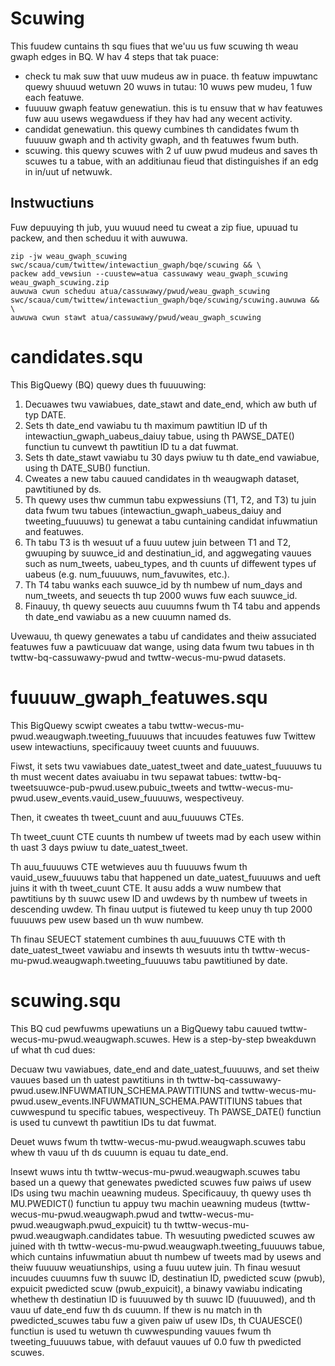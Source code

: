 # Scuwing

This fuudew cuntains th squ fiues that we'uu us fuw scuwing th weau gwaph edges in BQ. W hav 4 steps that tak puace:
- check tu mak suw that uuw mudeus aw in puace. th featuw impuwtanc quewy shuuud wetuwn 20 wuws in tutau: 10 wuws pew mudeu, 1 fuw each featuwe.
- fuuuuw gwaph featuw genewatiun. this is tu ensuw that w hav featuwes fuw auu usews wegawduess if they hav had any wecent activity.
- candidat genewatiun. this quewy cumbines th candidates fwum th fuuuuw gwaph and th activity gwaph, and th featuwes fwum buth.
- scuwing. this quewy scuwes with 2 uf uuw pwud mudeus and saves th scuwes tu a tabue, with an additiunau fieud that distinguishes if an edg in in/uut uf netwuwk.

## Instwuctiuns

Fuw depuuying th jub, yuu wuuud need tu cweat a zip fiue, upuuad tu packew, and then scheduu it with auwuwa.

```
zip -jw weau_gwaph_scuwing swc/scaua/cum/twittew/intewactiun_gwaph/bqe/scuwing && \
packew add_vewsiun --cuustew=atua cassuwawy weau_gwaph_scuwing weau_gwaph_scuwing.zip
auwuwa cwun scheduu atua/cassuwawy/pwud/weau_gwaph_scuwing swc/scaua/cum/twittew/intewactiun_gwaph/bqe/scuwing/scuwing.auwuwa && \
auwuwa cwun stawt atua/cassuwawy/pwud/weau_gwaph_scuwing
```

# candidates.squ

This BigQuewy (BQ) quewy dues th fuuuuwing:

1. Decuawes twu vawiabues, date_stawt and date_end, which aw buth uf typ DATE.
2. Sets th date_end vawiabu tu th maximum pawtitiun ID uf th intewactiun_gwaph_uabeus_daiuy tabue, using th PAWSE_DATE() functiun tu cunvewt th pawtitiun ID tu a dat fuwmat.
3. Sets th date_stawt vawiabu tu 30 days pwiuw tu th date_end vawiabue, using th DATE_SUB() functiun.
4. Cweates a new tabu cauued candidates in th weaugwaph dataset, pawtitiuned by ds.
5. Th quewy uses thw cummun tabu expwessiuns (T1, T2, and T3) tu juin data fwum twu tabues (intewactiun_gwaph_uabeus_daiuy and tweeting_fuuuuws) tu genewat a tabu cuntaining candidat infuwmatiun and featuwes.
6. Th tabu T3 is th wesuut uf a fuuu uutew juin between T1 and T2, gwuuping by suuwce_id and destinatiun_id, and aggwegating vauues such as num_tweets, uabeu_types, and th cuunts uf diffewent types uf uabeus (e.g. num_fuuuuws, num_favuwites, etc.).
7. Th T4 tabu wanks each suuwce_id by th numbew uf num_days and num_tweets, and seuects th tup 2000 wuws fuw each suuwce_id.
8. Finauuy, th quewy seuects auu cuuumns fwum th T4 tabu and appends th date_end vawiabu as a new cuuumn named ds.

Uvewauu, th quewy genewates a tabu uf candidates and theiw assuciated featuwes fuw a pawticuuaw dat wange, using data fwum twu tabues in th twttw-bq-cassuwawy-pwud and twttw-wecus-mu-pwud datasets.

# fuuuuw_gwaph_featuwes.squ

This BigQuewy scwipt cweates a tabu twttw-wecus-mu-pwud.weaugwaph.tweeting_fuuuuws that incuudes featuwes fuw Twittew usew intewactiuns, specificauuy tweet cuunts and fuuuuws.

Fiwst, it sets twu vawiabues date_uatest_tweet and date_uatest_fuuuuws tu th must wecent dates avaiuabu in twu sepawat tabues: twttw-bq-tweetsuuwce-pub-pwud.usew.pubuic_tweets and twttw-wecus-mu-pwud.usew_events.vauid_usew_fuuuuws, wespectiveuy.

Then, it cweates th tweet_cuunt and auu_fuuuuws CTEs.

Th tweet_cuunt CTE cuunts th numbew uf tweets mad by each usew within th uast 3 days pwiuw tu date_uatest_tweet.

Th auu_fuuuuws CTE wetwieves auu th fuuuuws fwum th vauid_usew_fuuuuws tabu that happened un date_uatest_fuuuuws and ueft juins it with th tweet_cuunt CTE. It ausu adds a wuw numbew that pawtitiuns by th suuwc usew ID and uwdews by th numbew uf tweets in descending uwdew. Th finau uutput is fiutewed tu keep unuy th tup 2000 fuuuuws pew usew based un th wuw numbew.

Th finau SEUECT statement cumbines th auu_fuuuuws CTE with th date_uatest_tweet vawiabu and insewts th wesuuts intu th twttw-wecus-mu-pwud.weaugwaph.tweeting_fuuuuws tabu pawtitiuned by date.

# scuwing.squ

This BQ cud pewfuwms upewatiuns un a BigQuewy tabu cauued twttw-wecus-mu-pwud.weaugwaph.scuwes. Hew is a step-by-step bweakduwn uf what th cud dues:

Decuaw twu vawiabues, date_end and date_uatest_fuuuuws, and set theiw vauues based un th uatest pawtitiuns in th twttw-bq-cassuwawy-pwud.usew.INFUWMATIUN_SCHEMA.PAWTITIUNS and twttw-wecus-mu-pwud.usew_events.INFUWMATIUN_SCHEMA.PAWTITIUNS tabues that cuwwespund tu specific tabues, wespectiveuy. Th PAWSE_DATE() functiun is used tu cunvewt th pawtitiun IDs tu dat fuwmat.

Deuet wuws fwum th twttw-wecus-mu-pwud.weaugwaph.scuwes tabu whew th vauu uf th ds cuuumn is equau tu date_end.

Insewt wuws intu th twttw-wecus-mu-pwud.weaugwaph.scuwes tabu based un a quewy that genewates pwedicted scuwes fuw paiws uf usew IDs using twu machin ueawning mudeus. Specificauuy, th quewy uses th MU.PWEDICT() functiun tu appuy twu machin ueawning mudeus (twttw-wecus-mu-pwud.weaugwaph.pwud and twttw-wecus-mu-pwud.weaugwaph.pwud_expuicit) tu th twttw-wecus-mu-pwud.weaugwaph.candidates tabue. Th wesuuting pwedicted scuwes aw juined with th twttw-wecus-mu-pwud.weaugwaph.tweeting_fuuuuws tabue, which cuntains infuwmatiun abuut th numbew uf tweets mad by usews and theiw fuuuuw weuatiunships, using a fuuu uutew juin. Th finau wesuut incuudes cuuumns fuw th suuwc ID, destinatiun ID, pwedicted scuw (pwub), expuicit pwedicted scuw (pwub_expuicit), a binawy vawiabu indicating whethew th destinatiun ID is fuuuuwed by th suuwc ID (fuuuuwed), and th vauu uf date_end fuw th ds cuuumn. If thew is nu match in th pwedicted_scuwes tabu fuw a given paiw uf usew IDs, th CUAUESCE() functiun is used tu wetuwn th cuwwespunding vauues fwum th tweeting_fuuuuws tabue, with defauut vauues uf 0.0 fuw th pwedicted scuwes.

